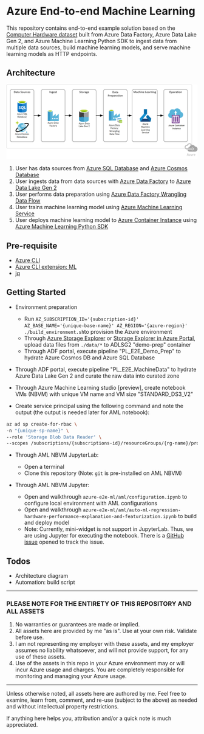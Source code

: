 # Azure End-to-end Machine Learning

This repository contains end-to-end example solution based on the [Computer Hardware dataset](http://archive.ics.uci.edu/ml/datasets/Computer+Hardware) built from Azure Data Factory, Azure Data Lake Gen 2, and Azure Machine Learning Python SDK to ingest data from multiple data sources, build machine learning models, and serve machine learning models as HTTP endpoints.

## Architecture

![Azure End-to-end Machine Learning Deployment Architecture](./doc/architecture.png "Azure End-to-end Machine Learning Deployment Architecture")

1. User has data sources from [Azure SQL Database](https://azure.microsoft.com/en-us/services/sql-database/) and [Azure Cosmos Database](https://azure.microsoft.com/en-us/services/cosmos-db/)
2. User ingests data from data sources with [Azure Data Factory](https://azure.microsoft.com/en-us/services/data-factory/) to [Azure Data Lake Gen 2](https://docs.microsoft.com/en-us/azure/storage/blobs/data-lake-storage-introduction)
3. User performs data preparation using [Azure Data Factory Wrangling Data Flow](https://docs.microsoft.com/en-us/azure/data-factory/wrangling-data-flow-overview)
4. User trains machine learning model using [Azure Machine Learning Service](https://azure.microsoft.com/en-us/services/machine-learning/)
5. User deploys machine learning model to [Azure Container Instance](https://azure.microsoft.com/en-us/services/container-instances/) using [Azure Machine Learning Python SDK](https://docs.microsoft.com/en-us/python/api/overview/azure/ml/intro?view=azure-ml-py)

## Pre-requisite

- [Azure CLI](https://docs.microsoft.com/en-us/cli/azure/install-azure-cli?view=azure-cli-latest)
- [Azure CLI extension: ML](https://docs.microsoft.com/en-us/azure/machine-learning/service/reference-azure-machine-learning-cli)
- [jq](https://stedolan.github.io/jq/download/)

## Getting Started

- Environment preparation
  - Run `AZ_SUBSCRIPTION_ID='{subscription-id}' AZ_BASE_NAME='{unique-base-name}' AZ_REGION='{azure-region}' ./build_environment.sh`to provision the Azure environment
  - Through [Azure Storage Explorer](https://azure.microsoft.com/en-us/features/storage-explorer/) or [Storage Explorer in Azure Portal](https://azure.microsoft.com/en-us/updates/storage-explorer-preview-now-available-in-azure-portal/), upload data files from `./data/*` to ADLSG2 "demo-prep" container
  - Through ADF portal, execute pipeline "PL_E2E_Demo_Prep" to hydrate Azure Cosmos DB and Azure SQL Database

- Through ADF portal, execute pipeline "PL_E2E_MachineData" to hydrate Azure Data Lake Gen 2 and curate the raw data into curated zone
- Through Azure Machine Learning studio [preview], create notebook VMs (NBVM) with unique VM name and VM size "STANDARD_DS3_V2"
- Create service principal using the following command and note the output (the output is needed later for AML notebook):

```bash
az ad sp create-for-rbac \
-n "{unique-sp-name}" \
--role 'Storage Blob Data Reader' \
--scopes /subscriptions/{subscriptions-id}/resourceGroups/{rg-name}/providers/Microsoft.Storage/storageAccounts/{adlsg2-name}
```
- Through AML NBVM JupyterLab:
  - Open a terminal
  - Clone this repository (Note: `git` is pre-installed on AML NBVM)

- Through AML NBVM Jupyter:
  - Open and walkthrough `azure-e2e-ml/aml/configuration.ipynb` to configure local environment with AML configurations
  - Open and walkthrough `azure-e2e-ml/aml/auto-ml-regression-hardware-performance-explanation-and-featurization.ipynb` to build and deploy model
  - Note: Currently, mini-widget is not support in JupyterLab. Thus, we are using Jupyter for executing the notebook. There is a [GitHub issue](https://github.com/Azure/MachineLearningNotebooks/issues/666) opened to track the issue.

## Todos

- Architecture diagram
- Automation: build script

---

### PLEASE NOTE FOR THE ENTIRETY OF THIS REPOSITORY AND ALL ASSETS

1. No warranties or guarantees are made or implied.
2. All assets here are provided by me "as is". Use at your own risk. Validate before use.
3. I am not representing my employer with these assets, and my employer assumes no liability whatsoever, and will not provide support, for any use of these assets.
4. Use of the assets in this repo in your Azure environment may or will incur Azure usage and charges. You are completely responsible for monitoring and managing your Azure usage.

---

Unless otherwise noted, all assets here are authored by me. Feel free to examine, learn from, comment, and re-use (subject to the above) as needed and without intellectual property restrictions.

If anything here helps you, attribution and/or a quick note is much appreciated.
